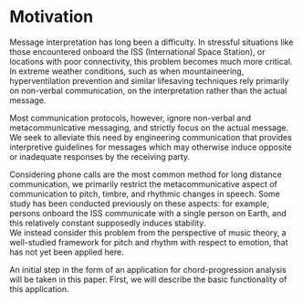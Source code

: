 # Motivation  

Message interpretation has long been a difficulty. In stressful situations like those encountered onboard the ISS (International Space Station), or locations with poor connectivity, this problem becomes much more critical. In extreme weather conditions, such as when mountaineering, hyperventilation prevention and similar lifesaving techniques rely primarily on non-verbal communication, on the interpretation rather than the actual message. 
 
Most communication protocols, however, ignore non-verbal and metacommunicative messaging, and strictly focus on the actual message. We seek to alleviate this need by engineering communication that provides interpretive guidelines for messages which may otherwise induce opposite or inadequate responses by the receiving party. 

Considering phone calls are the most common method for long distance communication, we primarily restrict the metacommunicative aspect of communication to pitch, timbre, and rhythmic changes in speech. Some study has been conducted previously on these aspects: for example, persons onboard the ISS communicate with a single person on Earth, and this relatively constant supposedly induces stability.  
We instead consider this problem from the perspective of music theory, a well-studied framework for pitch and rhythm with respect to emotion, that has not yet been applied here. 

An initial step in the form of an application for chord-progression analysis will be taken in this paper. First, we will describe the basic functionality of this application.
